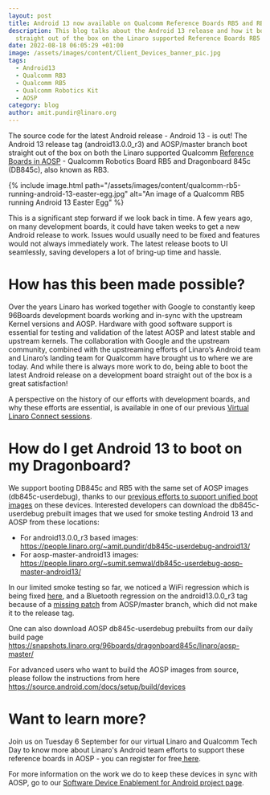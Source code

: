 ```yaml
---
layout: post
title: Android 13 now available on Qualcomm Reference Boards RB5 and RB3
description: This blog talks about the Android 13 release and how it boots
  straight out of the box on the Linaro supported Reference Boards RB5 and RB3.
date: 2022-08-18 06:05:29 +01:00
image: /assets/images/content/Client_Devices_banner_pic.jpg
tags:
  - Android13
  - Qualcomm RB3
  - Qualcomm RB5
  - Qualcomm Robotics Kit
  - AOSP
category: blog
author: amit.pundir@linaro.org
---
```

The source code for the latest Android release - Android 13 - is out!  The Android 13 release tag (android13.0.0_r3) and AOSP/master branch boot straight out of the box on both the Linaro supported Qualcomm [Reference Boards in AOSP](https://source.android.com/docs/setup/build/devices) - Qualcomm Robotics Board RB5 and Dragonboard 845c (DB845c), also known as RB3. 

{% include image.html path="/assets/images/content/qualcomm-rb5-running-android-13-easter-egg.jpg" alt="An image of a Qualcomm RB5 running Android 13 Easter Egg" %}

This is a significant step forward if we look back in time. A few years ago, on many development boards,  it could have taken weeks to get a new Android release to work. Issues would usually need to be fixed and features would not always immediately work. The latest release boots to UI seamlessly, saving developers a lot of bring-up time and hassle.

# How has this been made possible?

Over the years Linaro has worked together with Google to constantly keep 96Boards development boards working and in-sync with the upstream Kernel versions and AOSP. Hardware with good software support is essential for testing and validation of the latest AOSP and latest stable and upstream kernels. The collaboration with Google and the upstream community, combined with the upstreaming efforts of Linaro’s Android team and Linaro’s landing team for Qualcomm have brought us to where we are today. And while there is always more work to do, being able to boot the latest Android release on a development board straight out of the box is a great satisfaction! 

A perspective on the history of our efforts with development boards, and why these efforts are essential, is available in one of our previous [Virtual Linaro Connect sessions](https://www.google.com/url?q=https://resources.linaro.org/en/resource/8sjfJfUNX3qitL5MW6Tbfz&sa=D&source=docs&ust=1660846392972003&usg=AOvVaw3TEWa1FpakA8ohEZoIW_pa).

# How do I get Android 13 to boot on my Dragonboard?

We support booting DB845c and RB5 with the same set of AOSP images (db845c-userdebug), thanks to our [previous efforts to support unified boot images](https://www.linaro.org/blog/supporting-multiple-devices-with-the-same-aosp-images/) on these devices. Interested developers can download the db845c-userdebug prebuilt images that we used for smoke testing Android 13 and AOSP from these locations:

* For android13.0.0_r3 based images: <https://people.linaro.org/~amit.pundir/db845c-userdebug-android13/>
* For aosp-master-android13 images: <https://people.linaro.org/~sumit.semwal/db845c-userdebug-aosp-master-android13/>

In our limited smoke testing so far, we noticed a WiFi regression which is being fixed [here](https://android-review.googlesource.com/c/device/linaro/dragonboard/+/2188025/), and a Bluetooth regression on the android13.0.0_r3 tag because of a [missing patch](https://android-review.googlesource.com/c/device/linaro/dragonboard/+/2103025/) from AOSP/master branch, which did not make it to the release tag.

One can also download AOSP db845c-userdebug prebuilts from our daily build page  <https://snapshots.linaro.org/96boards/dragonboard845c/linaro/aosp-master/>

For advanced users who want to build the AOSP images from source, please follow the instructions from here <https://source.android.com/docs/setup/build/devices>

# Want to learn more? 

Join us on Tuesday 6 September for our virtual Linaro and Qualcomm Tech Day to know more about Linaro's Android team efforts to support these reference boards in AOSP - you can register for free[ here](https://www.linaro.org/events/linaro-and-qualcomm-present-qualcomm-tech-day/). 

For more information on the work we do to keep these devices in sync with AOSP, go to our [Software Device Enablement for Android project page](https://linaro.atlassian.net/wiki/spaces/SDEFAU/overview).